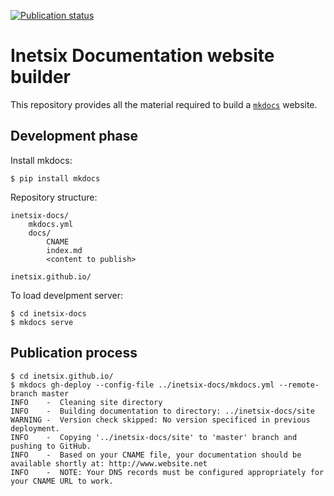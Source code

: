 [![Publication status](https://gitlab.com/titom73/inetsix-docs/badges/master/pipeline.svg)](https://gitlab.com/titom73/inetsix-docs/commits/master)

# Inetsix Documentation website builder

This repository provides all the material required to build a [`mkdocs`]() website.


## Development phase

Install mkdocs:

```shell
$ pip install mkdocs
```

Repository structure:

```shell
inetsix-docs/
    mkdocs.yml
    docs/
    	CNAME
    	index.md
    	<content to publish>

inetsix.github.io/
```

To load develpment server:

```shell
$ cd inetsix-docs
$ mkdocs serve
```

## Publication process

```shell
$ cd inetsix.github.io/
$ mkdocs gh-deploy --config-file ../inetsix-docs/mkdocs.yml --remote-branch master
INFO    -  Cleaning site directory
INFO    -  Building documentation to directory: ../inetsix-docs/site
WARNING -  Version check skipped: No version specificed in previous deployment.
INFO    -  Copying '../inetsix-docs/site' to 'master' branch and pushing to GitHub.
INFO    -  Based on your CNAME file, your documentation should be available shortly at: http://www.website.net
INFO    -  NOTE: Your DNS records must be configured appropriately for your CNAME URL to work.
```